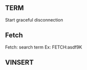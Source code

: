 TERM
-----
Start graceful disconnection

Fetch
------
Fetch: search term
Ex: FETCH:asdf9K

VINSERT
-------

